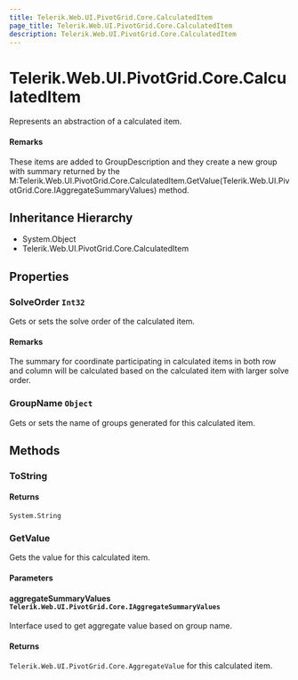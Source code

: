 ```yaml
---
title: Telerik.Web.UI.PivotGrid.Core.CalculatedItem
page_title: Telerik.Web.UI.PivotGrid.Core.CalculatedItem
description: Telerik.Web.UI.PivotGrid.Core.CalculatedItem
---
```


# Telerik.Web.UI.PivotGrid.Core.CalculatedItem

Represents an abstraction of a calculated item.

#### Remarks
These items are added to GroupDescription and they create a new group with summary returned by the M:Telerik.Web.UI.PivotGrid.Core.CalculatedItem.GetValue(Telerik.Web.UI.PivotGrid.Core.IAggregateSummaryValues) method.

## Inheritance Hierarchy

* System.Object
* Telerik.Web.UI.PivotGrid.Core.CalculatedItem

## Properties

###  SolveOrder `Int32`

Gets or sets the solve order of the calculated item.

#### Remarks
The summary for coordinate participating in calculated items in both row and column will be calculated based on the calculated item with larger solve order.

###  GroupName `Object`

Gets or sets the name of groups generated for this calculated item.

## Methods

###  ToString

#### Returns

`System.String` 

###  GetValue

Gets the value for this calculated item.

#### Parameters

#### aggregateSummaryValues `Telerik.Web.UI.PivotGrid.Core.IAggregateSummaryValues`

Interface used to get aggregate value based on group name.

#### Returns

`Telerik.Web.UI.PivotGrid.Core.AggregateValue` for this calculated item.

